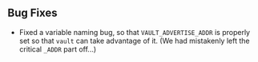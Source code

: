 ## Bug Fixes

- Fixed a variable naming bug, so that `VAULT_ADVERTISE_ADDR` is
  properly set so that `vault` can take advantage of it.
  (We had mistakenly left the critical `_ADDR` part off...)
